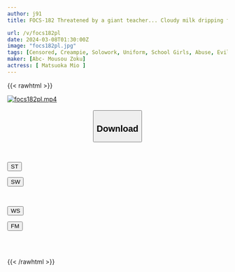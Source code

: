 ```yaml
---
author: j91
title: FOCS-182 Threatened by a giant teacher... Cloudy milk dripping from the vaginal opening of a 147cm beautiful girl in uniform who is in tears. After school Mio Matsuoka was trained with a portio piston

url: /v/focs182pl
date: 2024-03-08T01:30:00Z
image: "focs182pl.jpg"
tags: [Censored, Creampie, Solowork, Uniform, School Girls, Abuse, Evil	]
maker: [Abc- Mousou Zoku]
actress: [ Matsuoka Mio ]
---
```



{{< rawhtml >}}

<div class="video" data-videoid="qW7k71BVJAUwdd">
    <a href="javascript:;">
        <img src="/v/focs182pl/focs182pl.jpg" width="WIDTH" height="HEIGHT" alt="focs182pl.mp4" loading="lazy">
    </a>
</div>

<script type="text/javascript" src="https://j91.asia/asset/on-demand-st.js"></script>

<br>
  <link rel="stylesheet" href="https://j91.asia/asset/bs5.css">
  
  <center>
  <button class="btn btn-primary" type="button" data-bs-toggle="collapse" data-bs-target=".multi-collapse" aria-expanded="false" aria-controls="multiCollapseExample1 multiCollapseExample2"><h2>Download</h2></button></center>
</p>
<div class="row">
  <div class="col">
    <div class="collapse multi-collapse" id="multiCollapseExample1">
      <div class="card card-body">
	      	      <br>
<div class="buttons">  
<p><a href="https://streamtape.to/v/qW7k71BVJAUwdd" target="_blank"><button class="btn-hover color-3"><i class="fa fa-download"></i> ST</button></a></p>
<p><a href="https://cdnwish.com/r772z64p2a1a" target="_blank"><button class="btn-hover color-2"><i class="fa fa-download"></i> SW</button></a></p></div>
    </div>
  </div>
</div>
  <div class="col">
    <div class="collapse multi-collapse" id="multiCollapseExample2">
      <div class="card card-body">
	      <br>
<div class="buttons">
<p><a href="https://wolfstream.tv/hzo61ewamth1"><button class="btn-hover color-9"><i class="fa fa-download"></i> WS</button></a></p>
<p><a href="https://filemoon.sx/d/un45h0b1f58j"><button class="btn-hover color-8"><i class="fa fa-download"></i> FM</button></a></p></div>
<br><br>
      </div>
    </div>
  </div>
</div>

{{< /rawhtml >}}